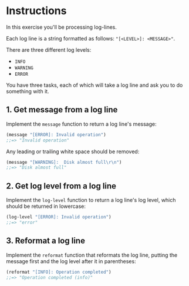 # Instructions

In this exercise you'll be processing log-lines.

Each log line is a string formatted as follows: `"[<LEVEL>]: <MESSAGE>"`.

There are three different log levels:

- `INFO`
- `WARNING`
- `ERROR`

You have three tasks, each of which will take a log line and ask you to do something with it.

## 1. Get message from a log line

Implement the `message` function to return a log line's message:

```clojure
(message "[ERROR]: Invalid operation")
;;=> "Invalid operation"
```

Any leading or trailing white space should be removed:

```clojure
(message "[WARNING]:  Disk almost full\r\n")
;;=> "Disk almost full"
```

## 2. Get log level from a log line

Implement the `log-level` function to return a log line's log level, which should be returned in lowercase:

```clojure
(log-level "[ERROR]: Invalid operation")
;;=> "error"
```

## 3. Reformat a log line

Implement the `reformat` function that reformats the log line, putting the message first and the log level after it in parentheses:

```clojure
(reformat "[INFO]: Operation completed")
;;=> "Operation completed (info)"
```
